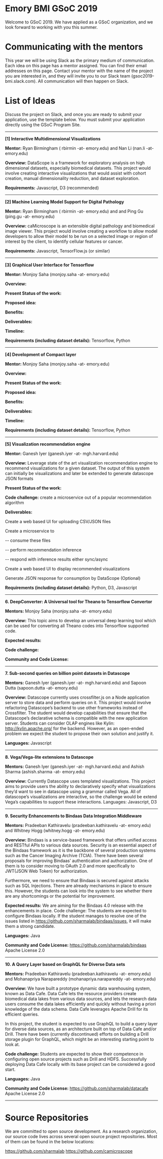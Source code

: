 # Emory BMI GSoC 2019

Welcome to GSoC 2019. We have applied as a GSoC organization, and we look forward to working with you this summer. 

# Communicating with the mentors

This year we will be using Slack as the primary medium of communication. Each idea on this page has a mentor assigned. You can find their email addresses on this page. Contact your mentor with the name of the project you are interested in, and they will invite you to our Slack team  (gsoc2019-bmi.slack.com). All communication will then happen on Slack. 

 
# List of Ideas
Discuss the project on Slack, and once you are ready to submit your application, use the template below. You must submit your application directly using the GSoC Program Site.

***

**[1] Interactive Multidimensional Visualizations**

**Mentor:** Ryan Birmingham ( rbirmin -at- emory.edu) and Nan Li (nan.li -at- emory.edu)

**Overview:** DataScope is a framework for exploratory analysis on high dimensional datasets, especially biomedical datasets. This project would involve creating interactive visualizations that would assist with cohort creation, manual dimensionality reduction, and dataset exploration.

**Requirements:** Javascript, D3 (recommended)

***

**[2] Machine Learning Model Support for Digital Pathology**

**Mentor:** Ryan Birmingham ( rbirmin -at- emory.edu) and  and Ping Gu (ping.gu -at- emory.edu)

**Overview:** caMicroscope is an extensible digital pathology and biomedical image viewer. This project would involve creating a workflow to allow model developers to allow their model to be run on a selected image or region of interest by the client, to identify cellular features or cancer. 
    
**Requirements:** Javascript, TensorFlow.js (or similar)
    
***

**[3] Graphical User Interface for Tensorflow**
 
**Mentor:** Monjoy Saha  (monjoy.saha -at- emory.edu)
 
**Overview:**
              
**Present Status of the work:**
              
**Proposed idea:**
 
**Benefits:**
 
**Deliverables:**
 
**Timeline:**

**Requirements (including dataset details):** Tensorflow, Python

***

**[4] Development of Compact layer**  

**Mentor:** Monjoy Saha  (monjoy.saha -at- emory.edu)
 
**Overview:**
              
**Present Status of the work:**
              
**Proposed idea:**
 
**Benefits:**
 
**Deliverables:**
 
**Timeline:**

**Requirements (including dataset details):** Tensorflow, Python

***

**[5] Visualization recommendation engine**
    
**Mentor:** Ganesh Iyer (ganesh.iyer -at- mgh.harvard.edu)
    
**Overview:** Leverage state of the art visualization recommendation engine to recommend visualizations for a given dataset. The output of this system can initially be visualizations and later be extended to generate datascope JSON formats
             
**Present Status of the work:**               

**Code challenge:** create a microservice out of a popular recommendation algorithm
             
**Deliverables:**

Create a web based UI for uploading CSV/JSON files

Create a microservice to    

-- consume these files

-- perform recommendation inference

-- respond with inference results either sync/async

Create a web based UI to display recommended visualizations

Generate JSON response for consumption by DataScope (Optional)
 
**Requirements (including dataset details):** Python, D3, Javascript

***

**6.  DeepConverter: A Universal tool for Theano to Tensorflow Convertor**

**Mentors:** Monjoy Saha (monjoy.saha -at- emory.edu)

**Overview:** This topic aims to develop an universal deep learning tool which can be used for converting all Theano codes into Tensorflow supported code. 

**Expected results:** 

**Code challenge:** 

**Community and Code License:** 

***

**7. Sub-second queries on billion point datasets in Datascope**

**Mentors:**  Ganesh Iyer (ganesh.iyer -at- mgh.harvard.edu) and Sapoon Dutta (sapoon.dutta -at- emory.edu)

**Overview:** Datascope currently uses crossfilter.js on a Node application server to store data and perform queries on it. This project would involve refactoring Datascope’s backend to use other frameworks instead of Crossfilter. The student would develop capabilities that ensure that the Datascope’s declarative schema is compatible with the new application server.
Students can consider OLAP engines like Kylin: http://kylin.apache.org/ for the backend. However, as an open-ended problem we expect the student to propose their own solution and justify it.

**Languages:** Javascript
   
***   

**8. Vega/Vega-lite extensions to Datascope**

**Mentors:**  Ganesh Iyer (ganesh.iyer -at- mgh.harvard.edu) and Ashish Sharma (ashish.sharma -at- emory.edu)

**Overview:** Currently Datascope uses templated visualizations. This project aims to provide users the ability to declaratively specify what visualizations they’d want to see in datascope using a grammar called Vega. All of datascope’s visualizations are interactive, so the challenge would be extend Vega’s capabilities to support these interactions.
Languages: Javascript, D3

***

**9. Security Enhancements to Bindaas Data Integration Middleware**

**Mentors:** Pradeeban Kathiravelu (pradeeban.kathiravelu -at- emory.edu) and Whitney Hogg (whitney.hogg -at- emory.edu)

**Overview:** Bindaas is a service-based framework that offers unified access and RESTful APIs to various data sources. Security is an essential aspect of the Bindaas framework as it is the backbone of several production systems such as the Cancer Imaging Archive (TCIA). There have been several proposals for improving Bindaas’ authentication and authorization. One of them is to consider moving to OAuth 2.0 and more specifically to JWT(JSON Web Token) for authorization.

Furthermore, we need to ensure that Bindaas is secured against attacks such as SQL Injections. There are already mechanisms in place to ensure this. However, the students can look into the system to see whether there are any shortcomings or the potential for improvement.

**Expected results:** We are aiming for the Bindaas 4.0 release with the enhancements in place.
Code challenge: The students are expected to configure Bindaas locally. If the student manages to resolve one of the issues listed in https://github.com/sharmalab/bindaas/issues, it will make them a strong candidate.

**Languages:** Java

**Community and Code License:** https://github.com/sharmalab/bindaas Apache License 2.0

***

**10. A Query Layer based on GraphQL for Diverse Data sets**

**Mentors:** Pradeeban Kathiravelu (pradeeban.kathiravelu -at- emory.edu) and Mohanapriya Narapareddy (mohanapriya.narapareddy -at- emory.edu)

**Overview:** We have built a prototype dynamic data warehousing system, known as Data Cafe. Data Cafe lets the resource providers create biomedical data lakes from various data sources, and lets the research data users consume the data lakes efficiently and quickly without having a priori knowledge of the data schema. Data Cafe leverages Apache Drill for its efficient queries.

In this project, the student is expected to use GraphQL to build a query layer for diverse data sources, as an architecture built on top of Data Cafe and/or Drill. There have been (currently discontinued) efforts on building a Drill storage plugin for GraphQL, which might be an interesting starting point to look at.

**Code challenge:**  Students are expected to show their competence in configuring open source projects such as Drill and HDFS. Successfully deploying Data Cafe locally with its base project can be considered a good start.

**Languages:** Java

**Community and Code License:** https://github.com/sharmalab/datacafe Apache License 2.0

***

# Source Repositories

We are committed to open source development. As a research organization, our source code lives across several open source project repositories. Most of them can be found in the below locations:

https://github.com/sharmalab
https://github.com/camicroscope

